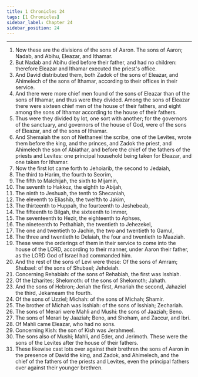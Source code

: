 ```yaml
---
title: 1 Chronicles 24
tags: [1 Chronicles]
sidebar_label: Chapter 24
sidebar_position: 24
---
```


---
1. Now these are the divisions of the sons of Aaron. The sons of Aaron; Nadab, and Abihu, Eleazar, and Ithamar.
2. But Nadab and Abihu died before their father, and had no children: therefore Eleazar and Ithamar executed the priest's office.
3. And David distributed them, both Zadok of the sons of Eleazar, and Ahimelech of the sons of Ithamar, according to their offices in their service.
4. And there were more chief men found of the sons of Eleazar than of the sons of Ithamar, and thus were they divided. Among the sons of Eleazar there were sixteen chief men of the house of their fathers, and eight among the sons of Ithamar according to the house of their fathers.
5. Thus were they divided by lot, one sort with another; for the governors of the sanctuary, and governors of the house of God, were of the sons of Eleazar, and of the sons of Ithamar.
6. And Shemaiah the son of Nethaneel the scribe, one of the Levites, wrote them before the king, and the princes, and Zadok the priest, and Ahimelech the son of Abiathar, and before the chief of the fathers of the priests and Levites: one principal household being taken for Eleazar, and one taken for Ithamar.
7. Now the first lot came forth to Jehoiarib, the second to Jedaiah,
8. The third to Harim, the fourth to Seorim,
9. The fifth to Malchijah, the sixth to Mijamin,
10. The seventh to Hakkoz, the eighth to Abijah,
11. The ninth to Jeshuah, the tenth to Shecaniah,
12. The eleventh to Eliashib, the twelfth to Jakim,
13. The thirteenth to Huppah, the fourteenth to Jeshebeab,
14. The fifteenth to Bilgah, the sixteenth to Immer,
15. The seventeenth to Hezir, the eighteenth to Aphses,
16. The nineteenth to Pethahiah, the twentieth to Jehezekel,
17. The one and twentieth to Jachin, the two and twentieth to Gamul,
18. The three and twentieth to Delaiah, the four and twentieth to Maaziah.
19. These were the orderings of them in their service to come into the house of the LORD, according to their manner, under Aaron their father, as the LORD God of Israel had commanded him.
20. And the rest of the sons of Levi were these: Of the sons of Amram; Shubael: of the sons of Shubael; Jehdeiah.
21. Concerning Rehabiah: of the sons of Rehabiah, the first was Isshiah.
22. Of the Izharites; Shelomoth: of the sons of Shelomoth; Jahath.
23. And the sons of Hebron; Jeriah the first, Amariah the second, Jahaziel the third, Jekameam the fourth.
24. Of the sons of Uzziel; Michah: of the sons of Michah; Shamir.
25. The brother of Michah was Isshiah: of the sons of Isshiah; Zechariah.
26. The sons of Merari were Mahli and Mushi: the sons of Jaaziah; Beno.
27. The sons of Merari by Jaaziah; Beno, and Shoham, and Zaccur, and Ibri.
28. Of Mahli came Eleazar, who had no sons.
29. Concerning Kish: the son of Kish was Jerahmeel.
30. The sons also of Mushi; Mahli, and Eder, and Jerimoth. These were the sons of the Levites after the house of their fathers.
31. These likewise cast lots over against their brethren the sons of Aaron in the presence of David the king, and Zadok, and Ahimelech, and the chief of the fathers of the priests and Levites, even the principal fathers over against their younger brethren.